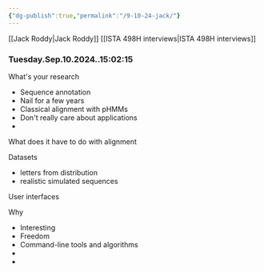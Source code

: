 ```yaml
---
{"dg-publish":true,"permalink":"/9-10-24-jack/"}
---
```


[[Jack Roddy\|Jack Roddy]]
[[ISTA 498H interviews\|ISTA 498H interviews]]
### Tuesday.Sep.10.2024..15:02:15

What's your research
* Sequence annotation
* Nail for a few years
* Classical alignment with pHMMs
* Don't really care about applications
* 

What does it have to do with alignment

Datasets
* letters from distribution
* realistic simulated sequences

User interfaces

Why
* Interesting
* Freedom
* Command-line tools and algorithms
* 
* 